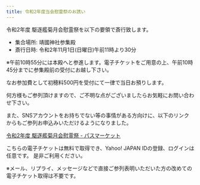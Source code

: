```yaml
---
title: 令和2年度当会慰霊祭のお誘い
---
```


令和2年度 駆逐艦菊月会慰霊祭を以下の要領で斎行致します。

- 集合場所: 靖國神社参集殿
- 斎行日時: 令和2年11月1日(日曜日)午前11時より30分

※午前10時55分には本殿へと参進します。電子チケットをご用意の上、午前10時45分までに参集殿前の受付にお越し下さい。

なお参加費として初穂料500円を受付にて一律で当日お預りします。

何方様もご参列頂けますので、ご不明な点がございましたらお気軽にお問い合わせ下さい。

また、SNSアカウントをお持ちでない等の事情がある方向けに、以下のリンクからもご参列お申込みいただけるようになりました。

[令和2年度 駆逐艦菊月会慰霊祭 - パスマーケット](https://passmarket.yahoo.co.jp/event/show/detail/01g8fv10pmv2w.html)

こちらの電子チケットは無料で取得でき、Yahoo! JAPAN IDの登録、ログインは任意です。
是非ご利用ください。

※メール、リプライ、メッセージなどで直接ご参列表明いただいた方の改めての電子チケット取得は不要です。
